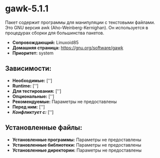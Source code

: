 # gawk-5.1.1

Пакет содержит программы для манипуляции с текстовыми файлами. Это GNU версия awk (Aho-Weinberg-Kernighan). Он используется в процедурах сборки для большинства пакетов.

* **Сопровождающий:** Linuxoid85
* **Домашняя страница:** https://gnu.org/software/gawk
* **Приоритет:** system

## Зависимости:

* **Необходимые:** ['']
* **Runtime:** ['']
* **Для тестирования:** ['']
* **Опциональные:** ['']
* **Рекомендуемые:** Параметры не предоставлены
* **Перед ним:** ['']
* ***Конфликтует с:*** ['']

## Установленные файлы:

* **Установленные программы:** Параметры не предоставлены
* **Установленные библиотеки:** Параметры не предоставлены
* **Установленные директории:** Параметры не предоставлены
